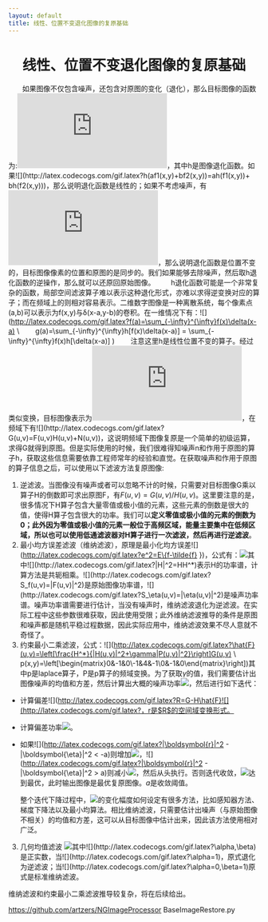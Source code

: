 ```yaml
---
layout: default
title: 线性、位置不变退化图像的复原基础
---
```

# <center>线性、位置不变退化图像的复原基础</center>
　　如果图像不仅包含噪声，还包含对原图的变化（退化），那么目标图像的函数为:![](http://latex.codecogs.com/gif.latex?g(x,y)=h(f(x,y))+n(x,y))，其中h是图像退化函数。如果![](http://latex.codecogs.com/gif.latex?h(af1(x,y)+bf2(x,y))=ah(f1(x,y))+ bh(f2(x,y)))，那么说明退化函数是线性的；如果不考虑噪声，有![](http://latex.codecogs.com/gif.latex?h(f(x+a,y+b))=g(x+a,y+b))，那么说明退化函数是位置不变的，目标图像像素的位置和原图的是同步的。我们如果能够去除噪声，然后取h退化函数的逆操作，那么就可以还原回原始图像。  
　　h退化函数可能是一个非常复杂的函数，局部空间滤波算子难以表示这种退化形式，亦难以求得逆变换对应的算子；而在频域上的则相对容易表示。二维数字图像是一种离散系统，每个像素点(a,b)可以表示为f(x,y)与δ(x-a,y-b)的卷积。在一维情况下有：![](http://latex.codecogs.com/gif.latex?f(a)=\sum_{-\infty}^{\infty}f(x)\delta(x-a) \\
　　g(a)=\sum_{-\infty}^{\infty}h[f(x)\delta(x-a)] = \sum_{-\infty}^{\infty}f(x)h[\delta(x-a)] )
　　注意这里h是线性位置不变的算子。经过类似变换，目标图像表示为![](http://latex.codecogs.com/gif.latex?g(x,y)=f(x,y)*h(x,y)+n(x,y))，在频域下有![](http://latex.codecogs.com/gif.latex?G(u,v)=F(u,v)H(u,v)+N(u,v))，这说明频域下图像复原是一个简单的初级运算，求得G就得到原图。但是实际使用的时候，我们很难得知噪声n和作用于原图的算子h，获取这些信息需要依靠工程师常年的经验和直觉。在获取噪声和作用于原图的算子信息之后，可以使用以下滤波方法复原图像:
 
1. 逆滤波。当图像没有噪声或者可以忽略不计的时候，只需要对目标图像G乘以算子H的倒数即可求出原图F，有$F(u,v)=G(u,v)/H(u,v)$。这里要注意的是，很多情况下H算子包含大量零值或极小值的元素，这些元素的倒数是很大的值，使得H算子包含很大的功率。我们可以**定义零值或极小值的元素的倒数为0；此外因为零值或极小值的元素一般位于高频区域，能量主要集中在低频区域，所以也可以使用低通滤波器对H算子进行一次滤波，然后再进行逆滤波**。  
2. 最小均方误差滤波（维纳滤波），原理是最小化均方误差![](http://latex.codecogs.com/gif.latex?e^2=E\{f-\tilde{f} \})，公式有：![](http://latex.codecogs.com/gif.latex?\tilde{F}(u,v)=\left[\frac{1}{H(u,v)}\frac{|H(u,v)|^2}{|H(u,v)|^2+S_\eta(u,v)/S_f(u,v)}\right]G(u,v))其中![](http://latex.codecogs.com/gif.latex?|H|^2=HH^*)表示H的功率谱，计算方法是共轭相乘。![](http://latex.codecogs.com/gif.latex?S_f(u,v)=|F(u,v)|^2)是原始图像功率谱，![](http://latex.codecogs.com/gif.latex?S_\eta(u,v)=|\eta(u,v)|^2)是噪声功率谱。噪声功率谱需要进行估计，当没有噪声时，维纳滤波退化为逆滤波。在实际工程中这些参数很难获取，因此使用受限；此外维纳滤波推导的条件是原图和噪声都是随机平稳过程数据，因此实际应用中，维纳滤波效果不尽人意就不奇怪了。  
3. 约束最小二乘滤波，公式：![](http://latex.codecogs.com/gif.latex?\hat{F}(u,v)=\left[\frac{H^*}{|H(u,v)|^2+\gamma|P(u,v)|^2}\right]G(u,v) \\ p(x,y)=\left[\begin{matrix}0&-1&0\\-1&4&-1\\0&-1&0\end{matrix}\right])其中p是laplace算子，P是p算子的频域变换。为了获取$\gamma$的值，我们需要估计出图像噪声的均值和方差，然后计算出大概的噪声功率![](http://latex.codecogs.com/gif.latex?|\boldsymbol{\eta}|^2=MN[\delta_\eta^2+m_\eta^2])，然后进行如下迭代：  
 - 计算偏差![](http://latex.codecogs.com/gif.latex?R=G-H\hat{F}![](http://latex.codecogs.com/gif.latex?，r是$R$的空间域变换形式。  
 - 计算偏差功率![](http://latex.codecogs.com/gif.latex?|\boldsymbol{r}|^2=\sum_{m=0}^{M-1}\sum_{n=0}^{N-1}r^2(x,y))。
 - 如果![](http://latex.codecogs.com/gif.latex?|\boldsymbol{r}|^2 - |\boldsymbol{\eta}|^2 < -a)则增加![](http://latex.codecogs.com/gif.latex?\gamma)，![](http://latex.codecogs.com/gif.latex?|\boldsymbol{r}|^2 - |\boldsymbol{\eta}|^2 > a)则减小![](http://latex.codecogs.com/gif.latex?\gamma)，然后从头执行。否则迭代收敛，![](http://latex.codecogs.com/gif.latex?\gamma)达到最优，此时输出图像是最优复原图像。$a$是收敛阈值。  
  
	整个迭代下降过程中，![](http://latex.codecogs.com/gif.latex?\gamma)的变化幅度如何设定有很多方法，比如感知器方法、梯度下降法以及最小均算法。相比维纳滤波，只需要估计出噪声（与原始图像不相关）的均值和方差，这可以从目标图像中估计出来，因此该方法使用相对广泛。   
3. 几何均值滤波 ![](http://latex.codecogs.com/gif.latex?\hat{F}(u,v)=\left[\frac{H^*(u,v)}{|H(u,v)|^2}\right]^\alpha\left[\frac{H^*(u,v)}{|H(u,v)|^2+\beta[S_\eta(u,v)/S_f(u,v)]}\right]^{1-\alpha}G(u,v))其中![](http://latex.codecogs.com/gif.latex?\alpha,\beta)是正实数，当![](http://latex.codecogs.com/gif.latex?\alpha=1)，原式退化为逆滤波；当![](http://latex.codecogs.com/gif.latex?\alpha=0,\beta=1)原式是标准维纳滤波。  

  维纳滤波和约束最小二乘滤波推导较复杂，将在后续给出。  
  
https://github.com/artzers/NGImageProcessor BaseImageRestore.py